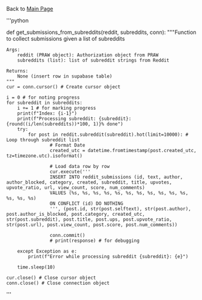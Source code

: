 Back to [Main Page](https://github.com/jsachs802/research_overview/blob/main/README.md)

'''python

def get_submissions_from_subreddits(reddit, subreddits, conn):
    """Function to collect submissions given a list of subreddits

    Args:
        reddit (PRAW object): Authorization object from PRAW
        subreddits (list): list of subreddit strings from Reddit

    Returns:
        None (insert row in supabase table)
    """
    cur = conn.cursor() # Create cursor object

    i = 0 # for noting progress
    for subreddit in subreddits: 
        i += 1 # for marking progress
        print(f"Index: {i-1}")
        print(f"Processing subreddit: {subreddit}: {round((i/len(subreddits))*100, 1)}% done")
        try: 
            for post in reddit.subreddit(subreddit).hot(limit=10000): # Loop through subreddit list
                    # Format Date
                    created_utc = datetime.fromtimestamp(post.created_utc, tz=timezone.utc).isoformat()
                    
                    # Load data row by row
                    cur.execute('''
                    INSERT INTO reddit_submissions (id, text, author, author_blocked, category, created, subreddit, title, upvotes, upvote_ratio, url, view_count, score, num_comments)
                    VALUES (%s, %s, %s, %s, %s, %s, %s, %s, %s, %s, %s, %s, %s, %s)
                    ON CONFLICT (id) DO NOTHING
                    ''', (post.id, str(post.selftext), str(post.author), post.author_is_blocked, post.category, created_utc, str(post.subreddit), post.title, post.ups, post.upvote_ratio, str(post.url), post.view_count, post.score, post.num_comments))
                 
                    conn.commit()
                    # print(response) # for debugging

        except Exception as e:
            print(f"Error while processing subreddit {subreddit}: {e}")

        time.sleep(10)

    cur.close() # Close cursor object
    conn.close() # Close connection object

'''

